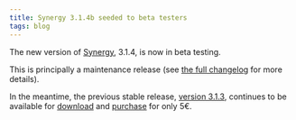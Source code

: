 ```yaml
---
title: Synergy 3.1.4b seeded to beta testers
tags: blog
---
```


The new version of [Synergy](http://typechecked.net/a/products/synergy-classic/), 3.1.4, is now in beta testing.

This is principally a maintenance release (see [the full changelog](http://typechecked.net/a/products/synergy-classic/history/#3.1.4b) for more details).

In the meantime, the previous stable release, [version 3.1.3](http://typechecked.net/a/products/synergy-classic/history/#3.1.3), continues to be available for [download](http://typechecked.net/a/products/synergy-classic/download/) and [purchase](https://typechecked.net/a/products/synergy-classic/purchase/) for only 5€.
